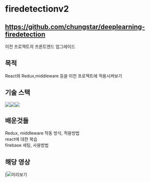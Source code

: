 # firedetectionv2
## https://github.com/chungstar/deeplearning-firedetection  
이전 프로젝트의 프론트엔드 업그레이드

## 목적
React와 Redux,middleware 등을 이전 프로젝트에 적용시켜보기

## 기술 스택 
<img src="https://img.shields.io/badge/Firebase-FFCA28?style=for-the-badge&logo=Firebase&logoColor=white"><img src="https://img.shields.io/badge/Redux-764ABC?style=for-the-badge&logo=Redux&logoColor=white"><img src="https://img.shields.io/badge/React-61DAFB?style=for-the-badge&logo=React&logoColor=white">

## 배운것들
Redux, middleware 작동 방식, 적용방법  
react에 대한 복습  
firebase 세팅, 사용방법  

## 해당 영상
[![미리보기]()  